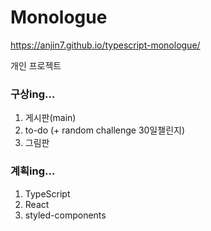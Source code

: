 # Monologue

https://anjin7.github.io/typescript-monologue/

개인 프로젝트

### 구상ing...

1. 게시판(main)
2. to-do (+ random challenge 30일챌린지)
3. 그림판

### 계획ing...

1. TypeScript
2. React
3. styled-components
